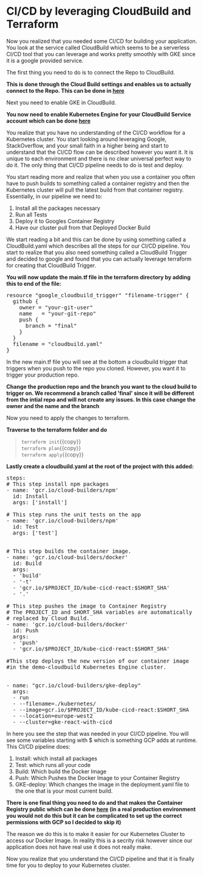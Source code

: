 # CI/CD by leveraging CloudBuild and Terraform

Now you realized that you needed some CI/CD for building your application. You look at the service called CloudBuild which seems to be a serverless CI/CD tool that you can leverage and works pretty smoothly with GKE since it is a google provided service.

The first thing you need to do is to connect the Repo to CloudBuild. 

**This is done through the Cloud Build settings and enables us to actually connect to the Repo. This can be done in [here](https://console.cloud.google.com/cloud-build/triggers/connect)** <br/>

Next you need to enable GKE in CloudBuild.
<br/>


**You now need to enable Kubernetes Engine for your CloudBuild Service account which can be done [here](https://console.cloud.google.com/cloud-build/settings/service-account)**<br/>


You realize that you have no understanding of the CI/CD workflow for a Kubernetes cluster. You start looking around leveraging Google, StackOverflow, and your small faith in a higher being and start to understand that the CI/CD flow can be described however you want it. It is unique to each environment and there is no clear universal perfect way to do it. The only thing that CI/CD pipeline needs to do is test and deploy.

You start reading more and realize that when you use a container you often have to push builds to something called a container registry and then the Kubernetes cluster will pull the latest build from that container registry. Essentially, in our pipeline we need to:

1. Install all the packages necessary
2. Run all Tests
3. Deploy it to Googles Container Registry
4. Have our cluster pull from that Deployed Docker Build


We start reading a bit and this can be done by using something called a CloudBuild.yaml which describes all the steps for our CI/CD pipeline. You start to realize that you also need something called a CloudBuild Trigger and decided to google and found that you can actually leverage terraform for creating that CloudBuild Trigger.

**You will now update the main.tf file in the terraform directory by adding this to end of the file:**

<pre class="file" data-target="clipboard">
resource "google_cloudbuild_trigger" "filename-trigger" {
  github {
    owner = "your-git-user"
    name   = "your-git-repo"
    push {
      branch = "final"
    }
  }
  filename = "cloudbuild.yaml"
}
</pre>


In the new main.tf file you will see at the bottom a cloudbuild trigger that triggers when you push to the repo you cloned. However, you want it to trigger your production repo. <br/>

**Change the production repo and the branch you want to the cloud build to trigger on. We recommend a branch called 'final' since it will be different from the intial repo and will not create any issues. In this case change the owner and the name and the branch**

Now you need to apply the changes to terraform.

**Traverse to the terraform folder and do**
> `terraform init`{{copy}} <br/>
> `terraform plan`{{copy}} <br/>
> `terraform apply`{{copy}} <br/>

**Lastly create a cloudbuild.yaml at the root of the project with this added:**
<pre class="file" data-target="clipboard">
steps:
# This step install npm packages
- name: 'gcr.io/cloud-builders/npm'
  id: Install
  args: ['install']

# This step runs the unit tests on the app
- name: 'gcr.io/cloud-builders/npm'
  id: Test
  args: ['test']


# This step builds the container image.
- name: 'gcr.io/cloud-builders/docker'
  id: Build
  args:
  - 'build'
  - '-t'
  - 'gcr.io/$PROJECT_ID/kube-cicd-react:$SHORT_SHA'
  - '.'

# This step pushes the image to Container Registry
# The PROJECT_ID and SHORT_SHA variables are automatically
# replaced by Cloud Build.
- name: 'gcr.io/cloud-builders/docker'
  id: Push
  args:
  - 'push'
  - 'gcr.io/$PROJECT_ID/kube-cicd-react:$SHORT_SHA'

#This step deploys the new version of our container image
#in the demo-cloudbuild Kubernetes Engine cluster.


- name: "gcr.io/cloud-builders/gke-deploy"
  args:
  - run
  - --filename=./kubernetes/
  - --image=gcr.io/$PROJECT_ID/kube-cicd-react:$SHORT_SHA
  - --location=europe-west2
  - --cluster=gke-react-with-cicd
</pre>

In here you see the step that was needed in your CI/CD pipeline. You will see some variables starting with $ which is something GCP adds at runtime. This CI/CD pipeline does:

1. Install: which install all packages
2. Test: which runs all your code
3. Build: Which build the Docker Image
4. Push: Which Pushes the Docker Image to your Container Registry
5. GKE-deploy: Which changes the image in the deployment.yaml file to the one that is your most current build.

**There is one final thing you need to do and that makes the Container Registry public which can be done [here](https://console.cloud.google.com/gcr/settings) (in a real production environment you would not do this but it can be complicated to set up the correct permissions with GCP so I decided to skip it)**

The reason we do this is to make it easier for our Kubernetes Cluster to access our Docker Image. In reality this is a secrity risk however since our application does not have real use it does not really make.


Now you realize that you understand the CI/CD pipeline and that it is finally time for you to deploy to your Kubernetes cluster. 





